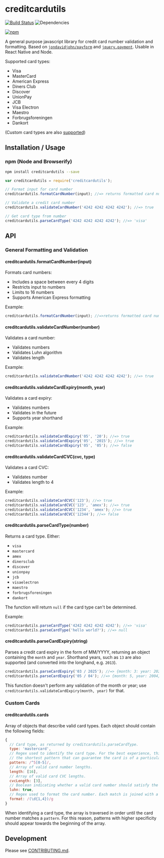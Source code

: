 # creditcardutils

[![Build Status](https://travis-ci.org/faaez/creditcardutils.svg?branch=master)](https://travis-ci.org/faaez/creditcardutils)
![Dependencies](https://david-dm.org/faaez/creditcardutils.svg)

[![npm](https://nodei.co/npm/creditcardutils.png)](https://npmjs.org/package/creditcardutils)

A general purpose javascript library for credit card number validation and formatting. Based on [`jondavidjohn/payform`](https://github.com/jondavidjohn/payform) and [`jquery.payment`](https://github.com/stripe/jquery.payment). Usable in React Native and Node. 

Supported card types:

* Visa
* MasterCard
* American Express
* Diners Club
* Discover
* UnionPay
* JCB
* Visa Electron
* Maestro
* Forbrugsforeningen
* Dankort

(Custom card types are also [supported](#custom-cards))

## Installation / Usage

### npm (Node and Browserify)

```sh
npm install creditcardutils --save
```

```javascript
var creditcardutils = require('creditcardutils');

// Format input for card number 
creditcardutils.formatCardNumber(input); //=> returns formatted card number

// Validate a credit card number
creditcardutils.validateCardNumber('4242 4242 4242 4242'); //=> true

// Get card type from number
creditcardutils.parseCardType('4242 4242 4242 4242'); //=> 'visa'
```

## API

### General Formatting and Validation

#### creditcardutils.formatCardNumber(input)

Formats card numbers:

* Includes a space between every 4 digits
* Restricts input to numbers
* Limits to 16 numbers
* Supports American Express formatting

Example:

``` javascript
creditcardutils.formatCardNumber(input); //=>returns formatted card number
```

#### creditcardutils.validateCardNumber(number)

Validates a card number:

* Validates numbers
* Validates Luhn algorithm
* Validates length

Example:

``` javascript
creditcardutils.validateCardNumber('4242 4242 4242 4242'); //=> true
```

#### creditcardutils.validateCardExpiry(month, year)

Validates a card expiry:

* Validates numbers
* Validates in the future
* Supports year shorthand

Example:

``` javascript
creditcardutils.validateCardExpiry('05', '20'); //=> true
creditcardutils.validateCardExpiry('05', '2015'); //=> true
creditcardutils.validateCardExpiry('05', '05'); //=> false
```

#### creditcardutils.validateCardCVC(cvc, type)

Validates a card CVC:

* Validates number
* Validates length to 4

Example:

``` javascript
creditcardutils.validateCardCVC('123'); //=> true
creditcardutils.validateCardCVC('123', 'amex'); //=> true
creditcardutils.validateCardCVC('1234', 'amex'); //=> true
creditcardutils.validateCardCVC('12344'); //=> false
```

#### creditcardutils.parseCardType(number)

Returns a card type. Either:

* `visa`
* `mastercard`
* `amex`
* `dinersclub`
* `discover`
* `unionpay`
* `jcb`
* `visaelectron`
* `maestro`
* `forbrugsforeningen`
* `dankort`

The function will return `null` if the card type can't be determined.

Example:

``` javascript
creditcardutils.parseCardType('4242 4242 4242 4242'); //=> 'visa'
creditcardutils.parseCardType('hello world?'); //=> null
```

#### creditcardutils.parseCardExpiry(string)

Parses a credit card expiry in the form of MM/YYYY, returning an object containing the `month` and `year`. Shorthand years, such as `13` are also supported (and converted into the longhand, e.g. `2013`).

``` javascript
creditcardutils.parseCardExpiry('03 / 2025'); //=> {month: 3: year: 2025}
creditcardutils.parseCardExpiry('05 / 04'); //=> {month: 5, year: 2004}
```

This function doesn't perform any validation of the month or year; use `creditcardutils.validateCardExpiry(month, year)` for that.

### Custom Cards

#### creditcardutils.cards

Array of objects that describe valid card types. Each object should contain the following fields:

``` javascript
{
  // Card type, as returned by creditcardutils.parseCardType.
  type: 'mastercard',
  // Regex used to identify the card type. For the best experience, this should be
  // the shortest pattern that can guarantee the card is of a particular type.
  pattern: /^5[0-5]/,
  // Array of valid card number lengths.
  length: [16],
  // Array of valid card CVC lengths.
  cvcLength: [3],
  // Boolean indicating whether a valid card number should satisfy the Luhn check.
  luhn: true,
  // Regex used to format the card number. Each match is joined with a space.
  format: /(\d{1,4})/g
}
```

When identifying a card type, the array is traversed in order until the card number matches a `pattern`. For this reason, patterns with higher specificity should appear towards the beginning of the array.

## Development

Please see [CONTRIBUTING.md](https://github.com/faaez/creditcardutils/blob/develop/CONTRIBUTING.md).
